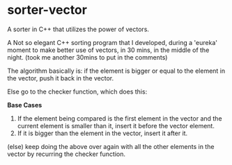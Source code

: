 # sorter-vector
A sorter in C++ that utilizes the power of vectors.

A Not so elegant C++ sorting program that I developed, during a 'eureka' moment to make better use of vectors, in 30 mins, in the middle of the night.
(took me another 30mins to put in the comments)

The algorithm basically is: if the element is bigger or equal to the element in the vector, push it back in the vector.

Else go to the checker function, which does this:

**Base Cases** 
1. If the element being compared is the first element in the vector and the current element is smaller than it, insert it before the vector element.
2. If it is bigger than the element in the vector, insert it after it.

(else) keep doing the above over again with all the other elements in the vector by recurring the checker function.
